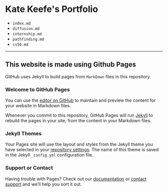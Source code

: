 # Kate Keefe's Portfolio

* `index.md`
* `diffusion.md`
* `internship.md`
* `pathfinding.md`
* `cs50.md`

---
## This website is made using Github Pages

GitHub uses Jekyll to build pages from `MarkDown` files in this repository.

### Welcome to GitHub Pages

You can use the [editor on GitHub](https://github.com/Kmek/Portfolio/edit/master/README.md) to maintain and preview the content for your website in Markdown files.

Whenever you commit to this repository, GitHub Pages will run [Jekyll](https://jekyllrb.com/) to rebuild the pages in your site, from the content in your Markdown files.

### Jekyll Themes

Your Pages site will use the layout and styles from the Jekyll theme you have selected in your [repository settings](https://github.com/Kmek/Portfolio/settings). The name of this theme is saved in the Jekyll `_config.yml` configuration file.

### Support or Contact

Having trouble with Pages? Check out our [documentation](https://help.github.com/categories/github-pages-basics/) or [contact support](https://github.com/contact) and we’ll help you sort it out.
